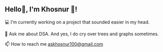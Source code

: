 ## Hello👋, I'm Khosnur 👧!



💻 I’m currently working on a project that sounded easier in my head.

💬 Ask me about DSA. And yes, I do cry over trees and graphs sometimes.

📫 How to reach me askhosnur100@gmail.com



